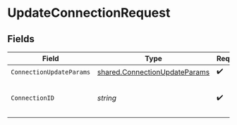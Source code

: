 # UpdateConnectionRequest


## Fields

| Field                                                                          | Type                                                                           | Required                                                                       | Description                                                                    |
| ------------------------------------------------------------------------------ | ------------------------------------------------------------------------------ | ------------------------------------------------------------------------------ | ------------------------------------------------------------------------------ |
| `ConnectionUpdateParams`                                                       | [shared.ConnectionUpdateParams](../../models/shared/connectionupdateparams.md) | :heavy_check_mark:                                                             | N/A                                                                            |
| `ConnectionID`                                                                 | *string*                                                                       | :heavy_check_mark:                                                             | The ID of the connection to update                                             |